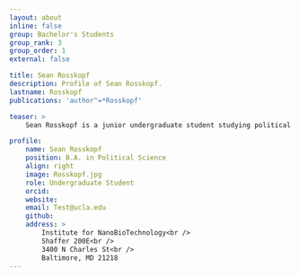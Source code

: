 ```yaml
---
layout: about
inline: false
group: Bachelor's Students
group_rank: 3
group_order: 1
external: false

title: Sean Rosskopf
description: Profile of Sean Rosskopf.
lastname: Rosskopf
publications: 'author^=*Rosskopf'

teaser: >
    Sean Rosskopf is a junior undergraduate student studying political science at UCLA

profile:
    name: Sean Rosskopf
    position: B.A. in Political Science
    align: right
    image: Rosskopf.jpg
    role: Undergraduate Student
    orcid: 
    website: 
    email: Test@ucla.edu
    github: 
    address: >
        Institute for NanoBioTechnology<br />
        Shaffer 200E<br />
        3400 N Charles St<br />        
        Baltimore, MD 21218
---
```

